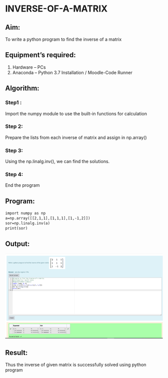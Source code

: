 # INVERSE-OF-A-MATRIX
## Aim:
To write a python program to find the inverse of a matrix
## Equipment’s required:
1. 	Hardware – PCs
2. 	Anaconda – Python 3.7 Installation / Moodle-Code Runner
## Algorithm:
### Step1 : 
Import the numpy module to use the built-in functions for calculation
### Step 2: 
Prepare the lists from each inverse of matrix and assign in np.array()

### Step 3:
 Using the np.linalg.inv(), we can find the solutions.

### Step 4: 
   End the program

## Program:
~~~
import numpy as np
a=np.array([[2,1,1],[1,1,1],[1,-1,2]])
sor=np.linalg.inv(a)
print(sor)
~~~
## Output:
![github logo](inverse.png)
## Result:
Thus the inverse of given matrix is successfully solved using python program

